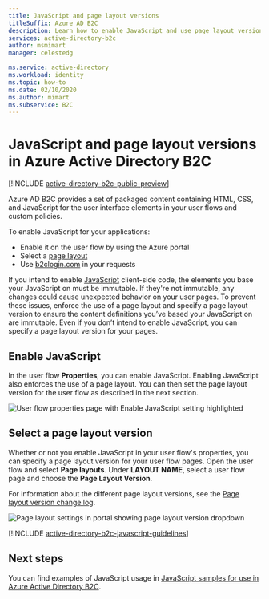 ```yaml
---
title: JavaScript and page layout versions
titleSuffix: Azure AD B2C
description: Learn how to enable JavaScript and use page layout versions in Azure Active Directory B2C.
services: active-directory-b2c
author: msmimart
manager: celestedg

ms.service: active-directory
ms.workload: identity
ms.topic: how-to
ms.date: 02/10/2020
ms.author: mimart
ms.subservice: B2C
---
```


# JavaScript and page layout versions in Azure Active Directory B2C

[!INCLUDE [active-directory-b2c-public-preview](../../includes/active-directory-b2c-public-preview.md)]

Azure AD B2C provides a set of packaged content containing HTML, CSS, and JavaScript for the user interface elements in your user flows and custom policies.

To enable JavaScript for your applications:

* Enable it on the user flow by using the Azure portal
* Select a [page layout](page-layout.md)
* Use [b2clogin.com](b2clogin.md) in your requests

If you intend to enable [JavaScript](javascript-samples.md) client-side code, the elements you base your JavaScript on must be immutable. If they're not immutable, any changes could cause unexpected behavior on your user pages. To prevent these issues, enforce the use of a page layout and specify a page layout version to ensure the content definitions you’ve based your JavaScript on are immutable. Even if you don’t intend to enable JavaScript, you can specify a page layout version for your pages.

## Enable JavaScript

In the user flow **Properties**, you can enable JavaScript. Enabling JavaScript also enforces the use of a page layout. You can then set the page layout version for the user flow as described in the next section.

![User flow properties page with Enable JavaScript setting highlighted](media/user-flow-javascript-overview/javascript-settings.png)

## Select a page layout version

Whether or not you enable JavaScript in your user flow's properties, you can specify a page layout version for your user flow pages. Open the user flow and select **Page layouts**. Under **LAYOUT NAME**, select a user flow page and choose the **Page Layout Version**.

For information about the different page layout versions, see the [Page layout version change log](page-layout.md).

![Page layout settings in portal showing page layout version dropdown](media/user-flow-javascript-overview/page-layout-version.png)

[!INCLUDE [active-directory-b2c-javascript-guidelines](../../includes/active-directory-b2c-javascript-guidelines.md)]

## Next steps

You can find examples of JavaScript usage in [JavaScript samples for use in Azure Active Directory B2C](javascript-samples.md).
